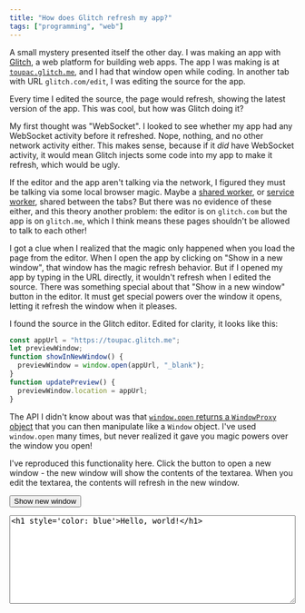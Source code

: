```yaml
---
title: "How does Glitch refresh my app?"
tags: ["programming", "web"]
---
```


<div id="display" style="display: none; outline: 5px solid red; padding: 2em;"></div>
<script>
  function showHash() {
    const displayEl = document.getElementById("display");
    displayEl.style.display = "block";
    displayEl.innerHTML = atob(window.location.hash.slice(1));
  }
  if (window.location.hash) showHash();
  window.onhashchange = showHash;
</script>

A small mystery presented itself the other day.
I was making an app with [Glitch](http://glitch.com/),
a web platform for building web apps.
The app I was making is at [`toupac.glitch.me`](https://toupac.glitch.me/),
and I had that window open while coding.
In another tab with URL `glitch.com/edit`,
I was editing the source for the app.

Every time I edited the source,
the page would refresh,
showing the latest version of the app.
This was cool,
but how was Glitch doing it?

My first thought was "WebSocket".
I looked to see whether my app had any WebSocket activity
before it refreshed.
Nope, nothing,
and no other network activity either.
This makes sense,
because if it _did_ have WebSocket activity,
it would mean Glitch injects some code into my app to make it refresh,
which would be ugly.

If the editor and the app aren't talking via the network,
I figured they must be talking via some local browser magic.
Maybe a [shared worker](https://developer.mozilla.org/en-US/docs/Web/API/SharedWorker),
or [service worker](https://developer.mozilla.org/en-US/docs/Web/API/Service_Worker_API),
shared between the tabs?
But there was no evidence of these either,
and this theory another problem:
the editor is on `glitch.com` but the app is on `glitch.me`,
which I think means
these pages shouldn't be allowed to talk to each other!

I got a clue when I realized that
the magic only happened
when you load the page from the editor.
When I open the app by clicking on "Show in a new window",
that window has the magic refresh behavior.
But if I opened my app by typing in the URL directly,
it wouldn't refresh when I edited the source.
There was something special about that "Show in a new window" button in the editor.
It must get special powers over the window it opens,
letting it refresh the window when it pleases.

I found the source in the Glitch editor.
Edited for clarity,
it looks like this:

```js
const appUrl = "https://toupac.glitch.me";
let previewWindow;
function showInNewWindow() {
  previewWindow = window.open(appUrl, "_blank");
}
function updatePreview() {
  previewWindow.location = appUrl;
}
```

The API I didn't know about was
that [`window.open` returns a `WindowProxy` object](https://developer.mozilla.org/en-US/docs/Web/API/Window/open)
that you can then manipulate like a `Window` object.
I've used `window.open` many times,
but never realized it gave you magic powers over the window you open!

I've reproduced this functionality here.
Click the button to open a new window - 
the new window will show the contents of the textarea.
When you edit the textarea,
the contents will refresh in the new window.

<button id="open-window">Show new window</button>
<textarea rows="10" id="source" style="width: 100%; font-family: monospace;">&lt;h1 style='color: blue'&gt;Hello, world!&lt;/h1&gt;</textarea>
<script>
    let w;
    const sourceEl = document.getElementById("source");
    let baseUrl = window.location.href;
    if (baseUrl.indexOf("#") === -1) {
        baseUrl = baseUrl.slice(0, baseUrl.indexOf("#"));
    }
    const latestUrl = () => baseUrl + "#" + btoa(sourceEl.value);
    document.getElementById("open-window").onclick = () => {
        w = window.open(latestUrl(), '_blank');
    };
    sourceEl.oninput = () => {
        if (w) {
            w.location = latestUrl();
        }
    };
</script>

